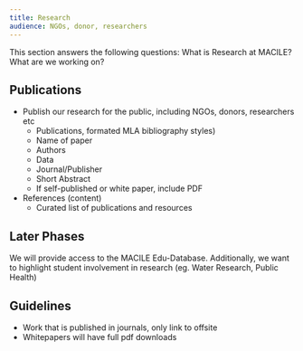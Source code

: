 ```yaml
---
title: Research
audience: NGOs, donor, researchers
---
```


This section answers the following questions: What is Research at MACILE? What are we working on?

## Publications

* Publish our research for the public, including NGOs, donors, researchers etc
    * Publications, formated MLA bibliography styles)
    * Name of paper
    * Authors
    * Data
    * Journal/Publisher
    * Short Abstract
    * If self-published or white paper, include PDF
* References (content)
    - Curated list of publications and resources

## Later Phases

We will provide access to the MACILE Edu-Database. Additionally, we want to highlight student involvement in research (eg. Water Research, Public Health)

## Guidelines

* Work that is published in journals, only link to offsite
* Whitepapers will have full pdf downloads
